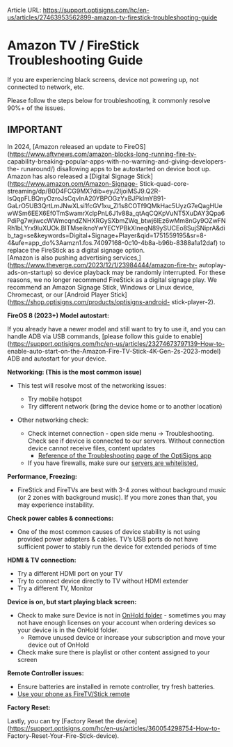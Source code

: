Article URL: https://support.optisigns.com/hc/en-us/articles/27463953562899-amazon-tv-firestick-troubleshooting-guide

# Amazon TV / FireStick Troubleshooting Guide

If you are experiencing black screens, device not powering up, not connected
to network, etc.

Please follow the steps below for troubleshooting, it commonly resolve 90%+ of
the issues.

**IMPORTANT**  
---  
In 2024, [Amazon released an update to
FireOS](https://www.aftvnews.com/amazon-blocks-long-running-fire-tv-
capability-breaking-popular-apps-with-no-warning-and-giving-developers-the-
runaround/) disallowing apps to be autostarted on device boot up. Amazon has
also released a [Digital Signage Stick](https://www.amazon.com/Amazon-Signage-
Stick-quad-core-
streaming/dp/B0D4FCG9MX?dib=eyJ2IjoiMSJ9.Q2R-IsQqpFLBQnyOzroJsCqvInA20YBPOGzYxBJPkImYB91-GaLrO5UB3QrtLmJNwXLsi1fcGV1xu_Zl1s8COTf9QMkHac5UyzG7eQagHUewWSm6EEX6Ef0TmSwamrXclpPnL6J1v88a_qtAqCQKpVuNT5XuDAY3Qpa6PdiPg7wjiwccWWmcqndZNHXRGySXbmZWq_btwj6lEz6wMm8nGy9OZwFNRh1bLYrx9luXUOk.BITMseiknoYwYECYPBkXIneqN89ySUCEo8SujSNiprA&dib_tag=se&keywords=Digital+Signage+Player&qid=1751559195&sr=8-4&ufe=app_do%3Aamzn1.fos.74097168-0c10-4b8a-b96b-8388a1a12daf)
to replace the FireStick as a digital signage option.  
[Amazon is also pushing advertising
services,](https://www.theverge.com/2023/12/1/23984444/amazon-fire-tv-
autoplay-ads-on-startup) so device playback may be randomly interrupted. For
these reasons, we no longer recommend FireStick as a digital signage play. We
recommend an Amazon Signage Stick, Windows or Linux device, Chromecast, or our
[Android Player Stick](https://shop.optisigns.com/products/optisigns-android-
stick-player-2).  
  
**FireOS 8 (2023+) Model autostart:**

If you already have a newer model and still want to try to use it, and you can
handle ADB via USB commands, [please follow this guide to
enable](https://support.optisigns.com/hc/en-us/articles/23274673797139-How-to-
enable-auto-start-on-the-Amazon-Fire-TV-Stick-4K-Gen-2s-2023-model) ADB and
autostart for your device.

**Networking: (This is the most common issue)**

  * This test will resolve most of the networking issues:  

    * Try mobile hotspot
    * Try different network (bring the device home or to another location)
  * Other networking check:  

    * Check internet connection - open side menu -> Troubleshooting. Check see if device is connected to our servers. Without connection device cannot receive files, content updates 
      * [Reference of the Troubleshooting page of the OptiSigns app](https://support.optisigns.com/hc/en-us/articles/36501302096915)
    * If you have firewalls, make sure our [servers are whitelisted.](https://support.optisigns.com/hc/en-us/articles/360047275934-Whitelist-OptiSigns-IP-addresses-ports)

**Performance, Freezing:**

  * FireStick and FireTVs are best with 3-4 zones without background music (or 2 zones with background music). If you more zones than that, you may experience instability.

**Check power cables & connections:**

  * One of the most common causes of device stability is not using provided power adapters & cables. TV’s USB ports do not have sufficient power to stably run the device for extended periods of time

**HDMI & TV connection:**

  * Try a different HDMI port on your TV
  * Try to connect device directly to TV without HDMI extender
  * Try a different TV, Monitor

**Device is on, but start playing black screen:**

  * Check to make sure Device is not in [OnHold folder](https://app.optisigns.com/app/screenManagement?path=~2FOnhold%20Device&teamId=1) \- sometimes you may not have enough licenses on your account when ordering devices so your device is in the OnHold folder. 
    * Remove unused device or increase your subscription and move your device out of OnHold
  * Check make sure there is playlist or other content assigned to your screen

**Remote Controller issues:**

  * Ensure batteries are installed in remote controller, try fresh batteries.
  * [Use your phone as FireTV/Stick remote](https://www.lifewire.com/use-phone-as-remote-control-for-amazon-fire-tv-stick-4571277)

**Factory Reset:**

Lastly, you can try [Factory Reset the
device](https://support.optisigns.com/hc/en-us/articles/360054298754-How-to-
Factory-Reset-Your-Fire-Stick-device).

